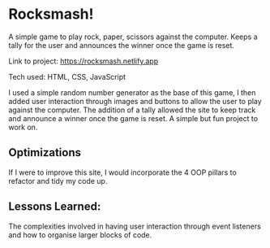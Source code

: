 # Rocksmash!

A simple game to play rock, paper, scissors against the computer. Keeps a tally for the user and announces the winner once the game is reset.

Link to project: https://rocksmash.netlify.app

Tech used: HTML, CSS, JavaScript

I used a simple random number generator as the base of this game, I then added user interaction through images and buttons to allow the user to play against the computer. The addition of a tally allowed the site to keep track and announce a winner once the game is reset. A simple but fun project to work on.

## Optimizations

If I were to improve this site, I would incorporate the 4 OOP pillars to refactor and tidy my code up.

## Lessons Learned:

The complexities involved in having user interaction through event listeners and how to organise larger blocks of code.
